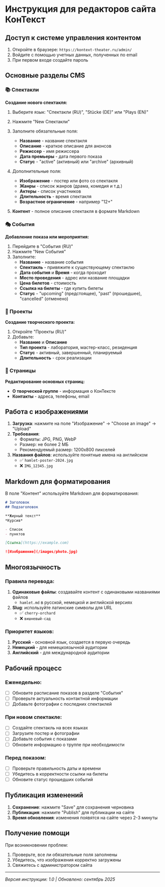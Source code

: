 # Инструкция для редакторов сайта КонТекст

## Доступ к системе управления контентом

1. Откройте в браузере: `https://kontext-theater.ru/admin/`
2. Войдите с помощью учетных данных, полученных по email
3. При первом входе создайте пароль

## Основные разделы CMS

### 📚 Спектакли

**Создание нового спектакля:**
1. Выберите язык: "Спектакли (RU)", "Stücke (DE)" или "Plays (EN)"
2. Нажмите "New Спектакли"
3. Заполните обязательные поля:
   - **Название** - название спектакля
   - **Описание** - краткое описание для анонсов
   - **Режиссер** - имя режиссера
   - **Дата премьеры** - дата первого показа
   - **Статус** - "active" (активный) или "archive" (архивный)

4. Дополнительные поля:
   - **Изображение** - постер или фото со спектакля
   - **Жанры** - список жанров (драма, комедия и т.д.)
   - **Актеры** - список участников
   - **Длительность** - время спектакля
   - **Возрастное ограничение** - например "12+"

5. **Контент** - полное описание спектакля в формате Markdown

### 🎭 События

**Добавление показа или мероприятия:**
1. Перейдите в "События (RU)"
2. Нажмите "New События"
3. Заполните:
   - **Название** - название события
   - **Спектакль** - привяжите к существующему спектаклю
   - **Дата события** и **Время** - когда проходит
   - **Место проведения** - адрес или название площадки
   - **Цена билетов** - стоимость
   - **Ссылка на билеты** - где купить билеты
   - **Статус** - "upcoming" (предстоящее), "past" (прошедшее), "cancelled" (отменено)

### 🎨 Проекты

**Создание творческого проекта:**
1. Откройте "Проекты (RU)"
2. Добавьте:
   - **Название** и **Описание**
   - **Тип проекта** - лаборатория, мастер-класс, резиденция
   - **Статус** - активный, завершенный, планируемый
   - **Длительность** - срок реализации

### 📄 Страницы

**Редактирование основных страниц:**
- **О творческой группе** - информация о КонТексте
- **Контакты** - адреса, телефоны, email

## Работа с изображениями

1. **Загрузка**: нажмите на поле "Изображение" → "Choose an image" → "Upload"
2. **Требования**: 
   - Форматы: JPG, PNG, WebP
   - Размер: не более 2 МБ
   - Рекомендуемый размер: 1200x800 пикселей
3. **Названия файлов**: используйте понятные имена на английском
   - ✅ `hamlet-poster-2024.jpg`
   - ❌ `IMG_12345.jpg`

## Markdown для форматирования

В поле "Контент" используйте Markdown для форматирования:

```markdown
# Заголовок
## Подзаголовок

**Жирный текст**
*Курсив*

- Список
- пунктов

[Ссылка](https://example.com)

![Изображение](/images/photo.jpg)
```

## Многоязычность

### Правила перевода:
1. **Одинаковые файлы**: создавайте контент с одинаковыми названиями файлов
   - `hamlet.md` в русской, немецкой и английской версиях
2. **Slug**: используйте латинские символы для URL
   - ✅ `cherry-orchard`
   - ❌ `вишневый-сад`

### Приоритет языков:
1. **Русский** - основной язык, создается в первую очередь
2. **Немецкий** - для немецкоязычной аудитории
3. **Английский** - для международной аудитории

## Рабочий процесс

### Еженедельно:
- [ ] Обновите расписание показов в разделе "События"
- [ ] Проверьте актуальность контактной информации
- [ ] Добавьте фотографии с последних спектаклей

### При новом спектакле:
- [ ] Создайте спектакль на всех языках
- [ ] Загрузите постер и фотографии
- [ ] Добавьте события с показами
- [ ] Обновите информацию о труппе при необходимости

### Перед показом:
- [ ] Проверьте правильность даты и времени
- [ ] Убедитесь в корректности ссылки на билеты
- [ ] Обновите статус прошедших событий

## Публикация изменений

1. **Сохранение**: нажмите "Save" для сохранения черновика
2. **Публикация**: нажмите "Publish" для публикации на сайте
3. **Время обновления**: изменения появятся на сайте через 2-3 минуты

## Получение помощи

При возникновении проблем:
1. Проверьте, все ли обязательные поля заполнены
2. Убедитесь, что изображения корректно загружены
3. Свяжитесь с администратором сайта

---
*Версия инструкции: 1.0 | Обновлено: сентябрь 2025*
